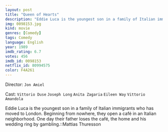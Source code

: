 ```yaml
---
layout: post
title: "Queen of Hearts"
description: "Eddie Luca is the youngest son in a family of Italian immigrants who has moved to London. Beginning from nowhere, they open a café in an Italian neighborhood. One day their father loses the café, the home and his wedding ring by gambling..."
img: 0098153.jpg
kind: movie
genres: [Comedy]
tags: Comedy 
language: English
year: 1989
imdb_rating: 6.7
votes: 456
imdb_id: 0098153
netflix_id: 80994575
color: F4A261
---
```

Director: `Jon Amiel`  

Cast: `Vittorio Duse` `Joseph Long` `Anita Zagaria` `Eileen Way` `Vittorio Amandola` 

Eddie Luca is the youngest son in a family of Italian immigrants who has moved to London. Beginning from nowhere, they open a café in an Italian neighborhood. One day their father loses the café, the home and his wedding ring by gambling.::Mattias Thuresson